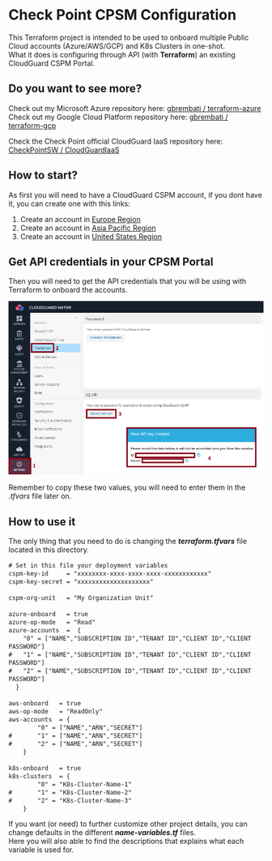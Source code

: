 # Check Point CPSM Configuration
This Terraform project is intended to be used to onboard multiple Public Cloud accounts (Azure/AWS/GCP) and K8s Clusters in one-shot.     
What it does is configuring through API (with **Terraform**) an existing CloudGuard CSPM Portal.      
 
## Do you want to see more? 
Check out my Microsoft Azure repository here: [gbrembati / terraform-azure](https://github.com/gbrembati/terraform-azure)   
Check out my Google Cloud Platform repository here: [gbrembati / terraform-gcp](https://github.com/gbrembati/terraform-gcp)    
   
Check the Check Point official CloudGuard IaaS repository here: [CheckPointSW / CloudGuardIaaS](https://github.com/CheckPointSW/CloudGuardIaaS)

## How to start?
As first you will need to have a CloudGuard CSPM account, if you dont have it, you can create one with this links:
1. Create an account in [Europe Region](https://secure.eu1.dome9.com/v2/register/invite)
2. Create an account in [Asia Pacific Region](https://secure.ap1.dome9.com/v2/register/invite)
3. Create an account in [United States Region](https://secure.dome9.com/v2/register/invite)

## Get API credentials in your CPSM Portal
Then you will need to get the API credentials that you will be using with Terraform to onboard the accounts.

![Architectural Design](/zimages/create-cpsm-api.jpg)

Remember to copy these two values, you will need to enter them in the *.tfvars* file later on.

## How to use it
The only thing that you need to do is changing the __*terraform.tfvars*__ file located in this directory.

```hcl
# Set in this file your deployment variables
cspm-key-id     = "xxxxxxxx-xxxx-xxxx-xxxx-xxxxxxxxxxxx"
cspm-key-secret = "xxxxxxxxxxxxxxxxxxxx"

cspm-org-unit   = "My Organization Unit"

azure-onboard   = true
azure-op-mode   = "Read"
azure-accounts  =  {
    "0" = ["NAME","SUBSCRIPTION ID","TENANT ID","CLIENT ID","CLIENT PASSWORD"]
#   "1" = ["NAME","SUBSCRIPTION ID","TENANT ID","CLIENT ID","CLIENT PASSWORD"]
#   "2" = ["NAME","SUBSCRIPTION ID","TENANT ID","CLIENT ID","CLIENT PASSWORD"]
  }

aws-onboard   = true
aws-op-mode   = "ReadOnly"
aws-accounts  = {
        "0" = ["NAME","ARN","SECRET"]
#       "1" = ["NAME","ARN","SECRET"]
#       "2" = ["NAME","ARN","SECRET"]        
    }

k8s-onboard   = true
k8s-clusters  = {
        "0" = "K8s-Cluster-Name-1"
#       "1" = "K8s-Cluster-Name-2"
#       "2" = "K8s-Cluster-Name-3"
    } 
```
If you want (or need) to further customize other project details, you can change defaults in the different __*name-variables.tf*__ files.   
Here you will also able to find the descriptions that explains what each variable is used for.